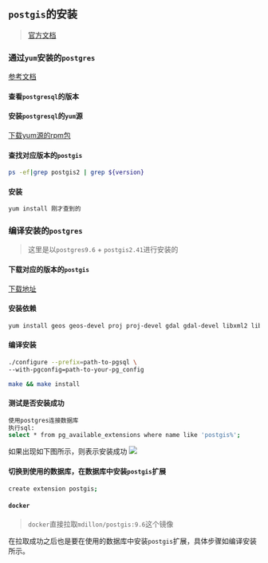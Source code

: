 ## `postgis`的安装
> [官方文档](http://postgis.net/install/)

### 通过`yum`安装的`postgres`
[参考文档](http://www.postgresonline.com/journal/archives/362-An-almost-idiots-guide-to-install-PostgreSQL-9.5,-PostGIS-2.2-and-pgRouting-2.1.0-with-Yum.html)
#### 查看`postgresql`的版本
#### 安装`postgresql`的`yum`源
[下载yum源的rpm包](https://yum.postgresql.org/)
#### 查找对应版本的`postgis`
```bash
ps -ef|grep postgis2 | grep ${version}
```
#### 安装
```bash
yum install 刚才查到的
```
### 编译安装的`postgres`

> 这里是以`postgres9.6` + `postgis2.41`进行安装的

#### 下载对应的版本的`postgis`
[下载地址]()
#### 安装依赖
```bash
yum install geos geos-devel proj proj-devel gdal gdal-devel libxml2 libxml2 json-c json-c-devel SFCGAL SFCGAL-devel
```
#### 编译安装
```bash
./configure --prefix=path-to-pgsql \
--with-pgconfig=path-to-your-pg_config

make && make install
```
#### 测试是否安装成功
```bash
使用postgres连接数据库
执行sql:
select * from pg_available_extensions where name like 'postgis%';
```
如果出现如下图所示，则表示安装成功
![](http://oco6fs57t.bkt.clouddn.com/20171104150978710865537.png)
#### 切换到使用的数据库，在数据库中安装`postgis`扩展
```bash
create extension postgis;
```
#### `docker`
> `docker`直接拉取`mdillon/postgis:9.6`这个镜像

在拉取成功之后也是要在使用的数据库中安装`postgis`扩展，具体步骤如编译安装所示。